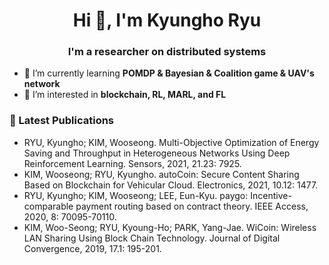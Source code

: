 <h1 align="center">Hi 👋, I'm Kyungho Ryu</h1>
<h3 align="center">I'm a researcher on distributed systems</h3>

- 🌱 I’m currently learning **POMDP & Bayesian & Coalition game & UAV's network**
- 👀 I’m interested in **blockchain, RL, MARL, and FL**

### 📕 Latest Publications
- RYU, Kyungho; KIM, Wooseong. Multi-Objective Optimization of Energy Saving and Throughput in Heterogeneous Networks Using Deep Reinforcement Learning. Sensors, 2021, 21.23: 7925.
- KIM, Wooseong; RYU, Kyungho. autoCoin: Secure Content Sharing Based on Blockchain for Vehicular Cloud. Electronics, 2021, 10.12: 1477.
- RYU, Kyungho; KIM, Wooseong; LEE, Eun-Kyu. paygo: Incentive-comparable payment routing based on contract theory. IEEE Access, 2020, 8: 70095-70110.
- KIM, Woo-Seong; RYU, Kyoung-Ho; PARK, Yang-Jae. WiCoin: Wireless LAN Sharing Using Block Chain Technology. Journal of Digital Convergence, 2019, 17.1: 195-201.
